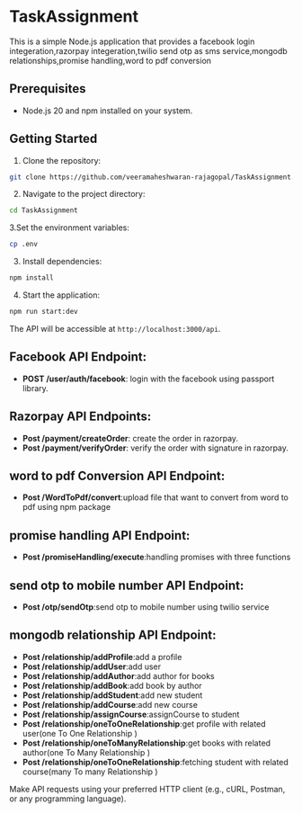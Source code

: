 # TaskAssignment

This is a simple Node.js application that provides a facebook login integeration,razorpay integeration,twilio send otp as sms service,mongodb relationships,promise handling,word to pdf conversion

## Prerequisites
- Node.js 20 and npm installed on your system.

## Getting Started

1. Clone the repository:
```bash
git clone https://github.com/veeramaheshwaran-rajagopal/TaskAssignment.git
```


2. Navigate to the project directory:
```bash
cd TaskAssignment
```

3.Set the environment variables:

```bash
cp .env
```

3. Install dependencies:
```bash
npm install
```


4. Start the application:
```bash
npm run start:dev
```

The API will be accessible at `http://localhost:3000/api`.
## Facebook API Endpoint:
- **POST /user/auth/facebook**: login with the facebook using passport library.

## Razorpay API Endpoints:
- **Post /payment/createOrder**: create the order in razorpay.
- **Post /payment/verifyOrder**: verify the order with signature in razorpay.

## word to pdf Conversion API Endpoint:
- **Post /WordToPdf/convert**:upload file that want to convert from word to pdf using npm package

## promise handling API Endpoint:
- **Post /promiseHandling/execute**:handling promises with three functions

## send otp to mobile number API Endpoint:
- **Post /otp/sendOtp**:send otp to mobile number using twilio service

## mongodb relationship API Endpoint:
- **Post /relationship/addProfile**:add a profile
- **Post /relationship/addUser**:add user
- **Post /relationship/addAuthor**:add author for books
- **Post /relationship/addBook**:add book by author
- **Post /relationship/addStudent**:add new student
- **Post /relationship/addCourse**:add new course
- **Post /relationship/assignCourse**:assignCourse to student
- **Post /relationship/oneToOneRelationship**:get profile with related user(one To One Relationship )
- **Post /relationship/oneToManyRelationship**:get books with related author(one To Many Relationship )
- **Post /relationship/oneToOneRelationship**:fetching  student with related course(many To many Relationship )

Make API requests using your preferred HTTP client (e.g., cURL, Postman, or any programming language).